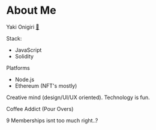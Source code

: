 # About Me

Yaki Onigiri [🍙](https://www.youtube.com/channel/UCvaTdHTWBGv3MKj3KVqJVCw)

Stack:
* JavaScript
* Solidity

Platforms
* Node.js
* Ethereum (NFT's mostly)

Creative mind (design/UI/UX oriented). Technology is fun.

Coffee Addict (Pour Overs)

9 Memberships isnt too much right..?
